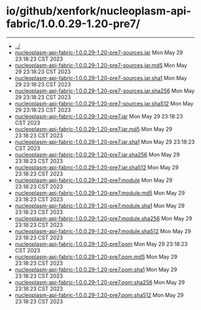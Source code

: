 # io/github/xenfork/nucleoplasm-api-fabric/1.0.0.29-1.20-pre7/

---
- [../](../index.md)
- [nucleoplasm-api-fabric-1.0.0.29-1.20-pre7-sources.jar](nucleoplasm-api-fabric-1.0.0.29-1.20-pre7-sources.jar) Mon May 29 23:18:23 CST 2023
- [nucleoplasm-api-fabric-1.0.0.29-1.20-pre7-sources.jar.md5](nucleoplasm-api-fabric-1.0.0.29-1.20-pre7-sources.jar.md5) Mon May 29 23:18:23 CST 2023
- [nucleoplasm-api-fabric-1.0.0.29-1.20-pre7-sources.jar.sha1](nucleoplasm-api-fabric-1.0.0.29-1.20-pre7-sources.jar.sha1) Mon May 29 23:18:23 CST 2023
- [nucleoplasm-api-fabric-1.0.0.29-1.20-pre7-sources.jar.sha256](nucleoplasm-api-fabric-1.0.0.29-1.20-pre7-sources.jar.sha256) Mon May 29 23:18:23 CST 2023
- [nucleoplasm-api-fabric-1.0.0.29-1.20-pre7-sources.jar.sha512](nucleoplasm-api-fabric-1.0.0.29-1.20-pre7-sources.jar.sha512) Mon May 29 23:18:23 CST 2023
- [nucleoplasm-api-fabric-1.0.0.29-1.20-pre7.jar](nucleoplasm-api-fabric-1.0.0.29-1.20-pre7.jar) Mon May 29 23:18:23 CST 2023
- [nucleoplasm-api-fabric-1.0.0.29-1.20-pre7.jar.md5](nucleoplasm-api-fabric-1.0.0.29-1.20-pre7.jar.md5) Mon May 29 23:18:23 CST 2023
- [nucleoplasm-api-fabric-1.0.0.29-1.20-pre7.jar.sha1](nucleoplasm-api-fabric-1.0.0.29-1.20-pre7.jar.sha1) Mon May 29 23:18:23 CST 2023
- [nucleoplasm-api-fabric-1.0.0.29-1.20-pre7.jar.sha256](nucleoplasm-api-fabric-1.0.0.29-1.20-pre7.jar.sha256) Mon May 29 23:18:23 CST 2023
- [nucleoplasm-api-fabric-1.0.0.29-1.20-pre7.jar.sha512](nucleoplasm-api-fabric-1.0.0.29-1.20-pre7.jar.sha512) Mon May 29 23:18:23 CST 2023
- [nucleoplasm-api-fabric-1.0.0.29-1.20-pre7.module](nucleoplasm-api-fabric-1.0.0.29-1.20-pre7.module) Mon May 29 23:18:23 CST 2023
- [nucleoplasm-api-fabric-1.0.0.29-1.20-pre7.module.md5](nucleoplasm-api-fabric-1.0.0.29-1.20-pre7.module.md5) Mon May 29 23:18:23 CST 2023
- [nucleoplasm-api-fabric-1.0.0.29-1.20-pre7.module.sha1](nucleoplasm-api-fabric-1.0.0.29-1.20-pre7.module.sha1) Mon May 29 23:18:23 CST 2023
- [nucleoplasm-api-fabric-1.0.0.29-1.20-pre7.module.sha256](nucleoplasm-api-fabric-1.0.0.29-1.20-pre7.module.sha256) Mon May 29 23:18:23 CST 2023
- [nucleoplasm-api-fabric-1.0.0.29-1.20-pre7.module.sha512](nucleoplasm-api-fabric-1.0.0.29-1.20-pre7.module.sha512) Mon May 29 23:18:23 CST 2023
- [nucleoplasm-api-fabric-1.0.0.29-1.20-pre7.pom](nucleoplasm-api-fabric-1.0.0.29-1.20-pre7.pom) Mon May 29 23:18:23 CST 2023
- [nucleoplasm-api-fabric-1.0.0.29-1.20-pre7.pom.md5](nucleoplasm-api-fabric-1.0.0.29-1.20-pre7.pom.md5) Mon May 29 23:18:23 CST 2023
- [nucleoplasm-api-fabric-1.0.0.29-1.20-pre7.pom.sha1](nucleoplasm-api-fabric-1.0.0.29-1.20-pre7.pom.sha1) Mon May 29 23:18:23 CST 2023
- [nucleoplasm-api-fabric-1.0.0.29-1.20-pre7.pom.sha256](nucleoplasm-api-fabric-1.0.0.29-1.20-pre7.pom.sha256) Mon May 29 23:18:23 CST 2023
- [nucleoplasm-api-fabric-1.0.0.29-1.20-pre7.pom.sha512](nucleoplasm-api-fabric-1.0.0.29-1.20-pre7.pom.sha512) Mon May 29 23:18:23 CST 2023
